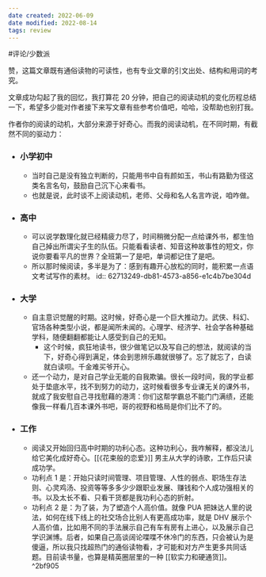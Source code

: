 ```yaml
---
date created: 2022-06-09
date modified: 2022-08-14
tags: review
---
```


#评论/少数派

赞，这篇文章既有通俗读物的可读性，也有专业文章的引文出处、结构和用词的考究。

文章成功勾起了我的回忆，我打算花 20 分钟，把自己的阅读动机的变化历程总结一下，希望多少能对作者接下来写文章有些参考价值吧，哈哈，没帮助也别打我。

作者你的阅读的动机，大部分来源于好奇心。而我的阅读动机，在不同时期，有截然不同的驱动力：

- ### 小学初中
	- 当时自己是没有独立判断的，只能用书中自有颜如玉，书山有路勤为径这类名言名句，鼓励自己沉下心来看书。
	- 也就是说，此时谈不上阅读动机，老师、父母和名人名言咋说，咱咋做。
- ### 高中
	- 可以说学数理化就已经精疲力尽了，时间稍微分配一点给课外书，都生怕自己掉出所谓尖子生的队伍。只能看看读者、知音这种故事性的短文，你说你要看平凡的世界？全班第一了是吧，单词都记住了是吧。
	- 所以那时候阅读，多半是为了：感到有趣开心放松的同时，能积累一点语文考试写作的素材。
	  id:: 62713249-db81-4573-a856-e1c4b7be304d
- ### 大学
	- 自主意识觉醒的时期。这时候，好奇心是一个巨大推动力。武侠、科幻、官场各种类型小说，都是闻所未闻的。心理学、经济学、社会学各种基础学科，随便翻翻都能让人感受到自己的无知。
		- 这个时候，疯狂地读书，很少做笔记以及写自己的想法，就阅读的当下，好奇心得到满足，体会到思辨乐趣就很够了。忘了就忘了，白读就白读呗。千金难买爷开心。
	- 还一个动力，是对自己学业无能的自我欺骗。很长一段时间，我的学业都处于垫底水平，找不到努力的动力，这时候看很多专业课无关的课外书，就成了我安慰自己寻找慰藉的港湾：你们这帮学霸总不能门门满绩，还能像我一样看几百本课外书吧，哥的视野和格局是你们比不了的。
- ### 工作
	- 阅读又开始回归高中时期的功利心态。这种功利心，我咋解释，都没法儿给它美化成好奇心。[[《花束般的恋爱》]] 男主从大学的诗歌，工作后只读成功学。
	- 功利点 1 是：开始只读时间管理、项目管理、人性的弱点、职场生存法则、心灵鸡汤、投资等等多多少少跟职业发展、赚钱和个人成功强相关的书。以及太长不看、只看干货都是我功利心态的折射。
	- 功利点 2 是：为了装，为了塑造个人高价值。就像 PUA 把妹达人里的说法，如何在线下线上的社交场合比别人有更高成功率，就是 DHV 展示个人高价值，比如用不同的手法展示自己有车有房有上进心，以及展示自己学识渊博。后者，如果自己高谈阔论喋喋不休冷门的东西，只会被认为是傻逼，所以我只找超热门的通俗读物看，才可能和对方产生更多共同话题。目前读书量，也算是精英圈层里的一种 [[软实力和硬通货]]。 ^2bf905
